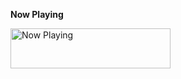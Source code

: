 **Now Playing**

<a href="https://spotify-readme.vercel.app/api/now-playing?open">
    <img src="https://spotify-readme.vercel.app/api/now-playing" width="256" height="64" alt="Now Playing">
</a>
